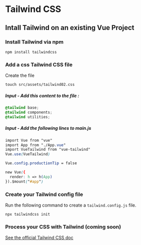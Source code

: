 # Tailwind CSS

## Intall Tailwind on an existing Vue Project

### Install Tailwind via npm

```shell
npm install tailwindcss
```

### Add a css Tailwind CSS file

Create the file

```shell
touch src/assets/tailwind02.css
```

##### Input - Add this content to the file :

```CSS {1-3}
@tailwind base;
@tailwind components;
@tailwind utilities;
```

##### Input - Add the following lines to main.js

```CSS {3-4}
import Vue from "vue"
import App from "./App.vue"
import VueTailwind from "vue-tailwind"
Vue.use(VueTailwind)

Vue.config.productionTip = false

new Vue({
  render: h => h(App)
}).$mount("#app")
```

### Create your Tailwind config file

Run the following command to create a `tailwind.config.js` file.

```shell
npx tailwindcss init
```

### Process your CSS with Tailwind (coming soon)

[See the official Tailwind CSS doc](https://tailwindcss.com/docs/installation/)
